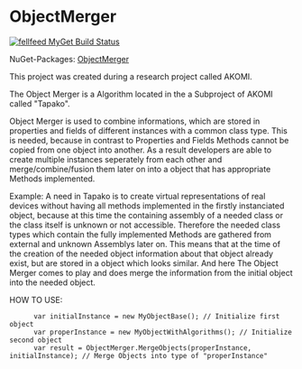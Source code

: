# ObjectMerger

<a href="https://www.myget.org/"><img src="https://www.myget.org/BuildSource/Badge/fellfeed?identifier=17573ff1-a05b-422c-a723-a12e4f092444" alt="fellfeed MyGet Build Status" /></a>

NuGet-Packages:
<a href="https://www.nuget.org/packages/Tapako.ObjectMerger/0.5.0.3">
      ObjectMerger
</a>

This project was created during a research project called AKOMI.

The Object Merger is a Algorithm located in the a Subproject of AKOMI called "Tapako".

Object Merger is used to combine informations, which are stored in properties and fields of different instances with a common class type.
This is needed, because in contrast to Properties and Fields Methods cannot be copied from one object into another.
As a result developers are able to create multiple instances seperately from each other and merge/combine/fusion them later on into a 
object that has appropriate Methods implemented.


Example:
A need in Tapako is to create virtual representations of real devices without having all methods implemented in the firstly instanciated object,
because at this time the containing assembly of a needed class or the class itself is unknown or not accessible.
Therefore the needed class types which contain the fully implemented Methods are gathered from external and unknown Assemblys later on.
This means that at the time of the creation of the needed object information about that object already exist, but are stored in a object 
which looks similar. And here The Object Merger comes to play and does merge the information from the initial object into the needed object.

HOW TO USE:
```
      var initialInstance = new MyObjectBase(); // Initialize first object
      var properInstance = new MyObjectWithAlgorithms(); // Initialize second object
      var result = ObjectMerger.MergeObjects(properInstance, initialInstance); // Merge Objects into type of "properInstance"
```
